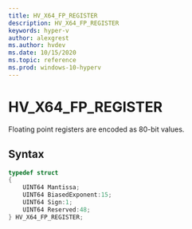 ```yaml
---
title: HV_X64_FP_REGISTER
description: HV_X64_FP_REGISTER
keywords: hyper-v
author: alexgrest
ms.author: hvdev
ms.date: 10/15/2020
ms.topic: reference
ms.prod: windows-10-hyperv
---
```


# HV_X64_FP_REGISTER

Floating point registers are encoded as 80-bit values.

## Syntax

```c
typedef struct
{
    UINT64 Mantissa;
    UINT64 BiasedExponent:15;
    UINT64 Sign:1;
    UINT64 Reserved:48;
} HV_X64_FP_REGISTER;
 ```
